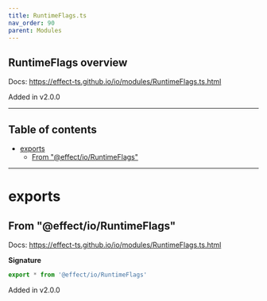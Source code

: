 ```yaml
---
title: RuntimeFlags.ts
nav_order: 90
parent: Modules
---
```


## RuntimeFlags overview

Docs: https://effect-ts.github.io/io/modules/RuntimeFlags.ts.html

Added in v2.0.0

---

<h2 class="text-delta">Table of contents</h2>

- [exports](#exports)
  - [From "@effect/io/RuntimeFlags"](#from-effectioruntimeflags)

---

# exports

## From "@effect/io/RuntimeFlags"

Docs: https://effect-ts.github.io/io/modules/RuntimeFlags.ts.html

**Signature**

```ts
export * from '@effect/io/RuntimeFlags'
```

Added in v2.0.0
